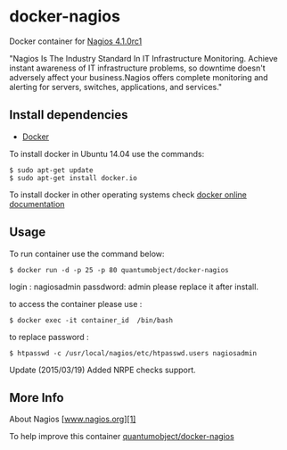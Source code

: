 # docker-nagios

Docker container for [Nagios 4.1.0rc1][3]

"Nagios Is The Industry Standard In IT Infrastructure Monitoring. Achieve instant awareness of IT infrastructure problems, so downtime doesn't adversely affect your business.Nagios offers complete monitoring and alerting for servers, switches, applications, and services."

## Install dependencies

  - [Docker][2]

To install docker in Ubuntu 14.04 use the commands:

    $ sudo apt-get update
    $ sudo apt-get install docker.io

 To install docker in other operating systems check [docker online documentation][4]

## Usage

To run container use the command below:

    $ docker run -d -p 25 -p 80 quantumobject/docker-nagios

login : nagiosadmin   passdword: admin  please replace it after install.

to access the container please use :

    $ docker exec -it container_id  /bin/bash

to replace password :

    $ htpasswd -c /usr/local/nagios/etc/htpasswd.users nagiosadmin

Update (2015/03/19) Added NRPE checks support.

## More Info

About Nagios [www.nagios.org][1]

To help improve this container [quantumobject/docker-nagios][5]

[1]:http://www.nagios.org/
[2]:https://www.docker.com
[3]:http://www.nagios.org/download
[4]:http://docs.docker.com
[5]:https://github.com/QuantumObject/docker-nagios
